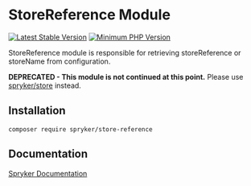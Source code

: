 # StoreReference Module
[![Latest Stable Version](https://poser.pugx.org/spryker/store-reference/v/stable.svg)](https://packagist.org/packages/spryker/store-reference)
[![Minimum PHP Version](https://img.shields.io/badge/php-%3E%3D%207.4-8892BF.svg)](https://php.net/)

StoreReference module is responsible for retrieving storeReference or storeName from configuration.

**DEPRECATED - This module is not continued at this point.**
Please use [spryker/store](https://github.com/spryker/store) instead.

## Installation

```
composer require spryker/store-reference
```

## Documentation

[Spryker Documentation](https://docs.spryker.com)
